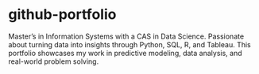 # github-portfolio
Master’s in Information Systems with a CAS in Data Science. Passionate about turning data into insights through Python, SQL, R, and Tableau. This portfolio showcases my work in predictive modeling, data analysis, and real-world problem solving.
